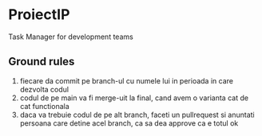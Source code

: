 # ProiectIP
Task Manager for development teams

## Ground rules
1. fiecare da commit pe branch-ul cu numele lui in perioada in care dezvolta codul
2. codul de pe main va fi merge-uit la final, cand avem o varianta cat de cat functionala
3. daca va trebuie codul de pe alt branch, faceti un pullrequest si anuntati persoana care detine acel branch, ca sa dea approve ca e totul ok
